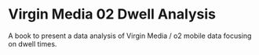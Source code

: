 # Virgin Media 02 Dwell Analysis

A book to present a data analysis of Virgin Media / o2 mobile data focusing on dwell times.
